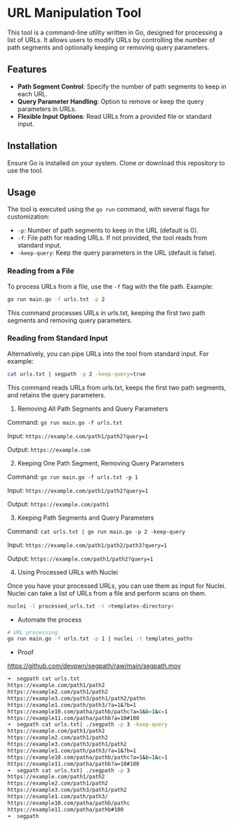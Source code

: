 # URL Manipulation Tool

This tool is a command-line utility written in Go, designed for processing a list of URLs. It allows users to modify URLs by controlling the number of path segments and optionally keeping or removing query parameters.

## Features

- **Path Segment Control**: Specify the number of path segments to keep in each URL.
- **Query Parameter Handling**: Option to remove or keep the query parameters in URLs.
- **Flexible Input Options**: Read URLs from a provided file or standard input.

## Installation

Ensure Go is installed on your system. Clone or download this repository to use the tool.

## Usage

The tool is executed using the `go run` command, with several flags for customization:

- `-p`: Number of path segments to keep in the URL (default is 0).
- `-f`: File path for reading URLs. If not provided, the tool reads from standard input.
- `-keep-query`: Keep the query parameters in the URL (default is false).

### Reading from a File

To process URLs from a file, use the `-f` flag with the file path. Example:

```bash
go run main.go -f urls.txt -p 2
```

This command processes URLs in urls.txt, keeping the first two path segments and removing query parameters.

### Reading from Standard Input

Alternatively, you can pipe URLs into the tool from standard input. For example:

```bash
cat urls.txt | segpath -p 2 -keep-query=true
```

This command reads URLs from urls.txt, keeps the first two path segments, and retains the query parameters.

1. Removing All Path Segments and Query Parameters

Command: `go run main.go -f urls.txt`

Input: `https://example.com/path1/path2?query=1`

Output: `https://example.com`

2. Keeping One Path Segment, Removing Query Parameters

Command: `go run main.go -f urls.txt -p 1`

Input: `https://example.com/path1/path2?query=1`

Output: `https://example.com/path1`

3. Keeping Path Segments and Query Parameters

Command: `cat urls.txt | go run main.go -p 2 -keep-query`

Input: `https://example.com/path1/path2/path3?query=1`

Output: `https://example.com/path1/path2?query=1`

4. Using Processed URLs with Nuclei

Once you have your processed URLs, you can use them as input for Nuclei. Nuclei can take a list of URLs from a file and perform scans on them.

```bash
nuclei -l processed_urls.txt -t <templates-directory>
```

- Automate the process

```bash
# URL processing
go run main.go -f urls.txt -p 1 | nuclei -t templates_paths
```


- Proof

https://github.com/devpwn/segpath/raw/main/segpath.mov

```bash
➜  segpath cat urls.txt 
https://example.com/path1/path2
https://example2.com/path1/path2
https://example3.com/path3/path1/path2/pathn
https://example1.com/path/path3/?a=1&?b=1
https://example10.com/patha/pathb/pathc?a=1&b=1&c=1
https://example11.com/patha/pathb?a=10#100
➜  segpath cat urls.txt| ./segpath -p 3 -keep-query
https://example.com/path1/path2
https://example2.com/path1/path2
https://example3.com/path3/path1/path2
https://example1.com/path/path3/?a=1&?b=1
https://example10.com/patha/pathb/pathc?a=1&b=1&c=1
https://example11.com/patha/pathb?a=10#100
➜  segpath cat urls.txt| ./segpath -p 3            
https://example.com/path1/path2
https://example2.com/path1/path2
https://example3.com/path3/path1/path2
https://example1.com/path/path3/
https://example10.com/patha/pathb/pathc
https://example11.com/patha/pathb#100
➜  segpath 

```


